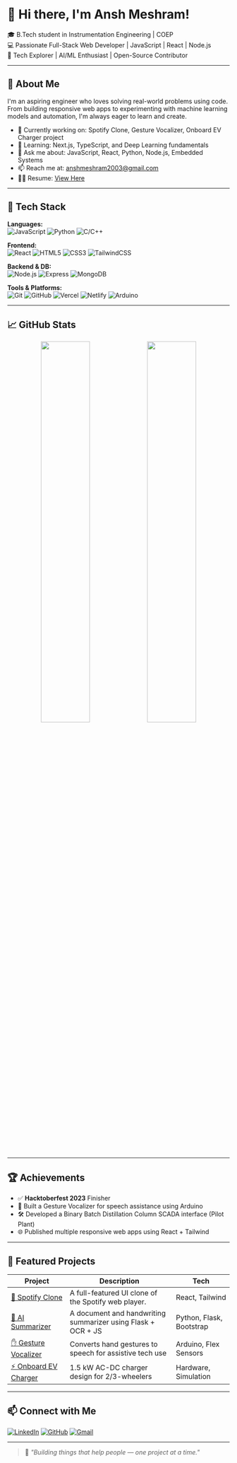 # 👋 Hi there, I'm Ansh Meshram!

🎓 B.Tech student in Instrumentation Engineering | COEP  
💻 Passionate Full-Stack Web Developer | JavaScript | React | Node.js  
🤖 Tech Explorer | AI/ML Enthusiast | Open-Source Contributor

---

## 🧠 About Me

I'm an aspiring engineer who loves solving real-world problems using code. From building responsive web apps to experimenting with machine learning models and automation, I'm always eager to learn and create.

- 🔭 Currently working on: Spotify Clone, Gesture Vocalizer, Onboard EV Charger project
- 🌱 Learning: Next.js, TypeScript, and Deep Learning fundamentals
- 💬 Ask me about: JavaScript, React, Python, Node.js, Embedded Systems
- 📫 Reach me at: [anshmeshram2003@gmail.com](mailto:anshmeshram2003@gmail.com)
- 🧑‍💼 Resume: [View Here](#) <!-- Add your hosted resume link -->

---

## 🚀 Tech Stack

**Languages:**  
![JavaScript](https://img.shields.io/badge/-JavaScript-black?style=flat-square&logo=javascript) ![Python](https://img.shields.io/badge/-Python-black?style=flat-square&logo=python) ![C/C++](https://img.shields.io/badge/-C/C++-black?style=flat-square&logo=c)

**Frontend:**  
![React](https://img.shields.io/badge/-React-black?style=flat-square&logo=react) ![HTML5](https://img.shields.io/badge/-HTML5-black?style=flat-square&logo=html5) ![CSS3](https://img.shields.io/badge/-CSS3-black?style=flat-square&logo=css3) ![TailwindCSS](https://img.shields.io/badge/-TailwindCSS-black?style=flat-square&logo=tailwind-css)

**Backend & DB:**  
![Node.js](https://img.shields.io/badge/-Node.js-black?style=flat-square&logo=node.js) ![Express](https://img.shields.io/badge/-Express-black?style=flat-square&logo=express) ![MongoDB](https://img.shields.io/badge/-MongoDB-black?style=flat-square&logo=mongodb)

**Tools & Platforms:**  
![Git](https://img.shields.io/badge/-Git-black?style=flat-square&logo=git) ![GitHub](https://img.shields.io/badge/-GitHub-black?style=flat-square&logo=github) ![Vercel](https://img.shields.io/badge/-Vercel-black?style=flat-square&logo=vercel) ![Netlify](https://img.shields.io/badge/-Netlify-black?style=flat-square&logo=netlify) ![Arduino](https://img.shields.io/badge/-Arduino-black?style=flat-square&logo=arduino)

---

## 📈 GitHub Stats

<p align="center">
  <img src="https://github-readme-stats.vercel.app/api?username=AnshMeshram&show_icons=true&theme=radical" width="47%" />
  <img src="https://github-readme-streak-stats.herokuapp.com/?user=AnshMeshram&theme=radical" width="47%" />
</p>

---

## 🏆 Achievements

- ✅ **Hacktoberfest 2023** Finisher
- 🔌 Built a Gesture Vocalizer for speech assistance using Arduino
- 🛠️ Developed a Binary Batch Distillation Column SCADA interface (Pilot Plant)
- 🌐 Published multiple responsive web apps using React + Tailwind

---

## 📌 Featured Projects

| Project | Description | Tech |
|--------|-------------|------|
| [🎵 Spotify Clone](https://github.com/AnshMeshram/spotify-clone) | A full-featured UI clone of the Spotify web player. | React, Tailwind |
| [🧠 AI Summarizer](#) | A document and handwriting summarizer using Flask + OCR + JS | Python, Flask, Bootstrap |
| [✋ Gesture Vocalizer](#) | Converts hand gestures to speech for assistive tech use | Arduino, Flex Sensors |
| [⚡ Onboard EV Charger](#) | 1.5 kW AC-DC charger design for 2/3-wheelers | Hardware, Simulation |

---

## 📫 Connect with Me

[![LinkedIn](https://img.shields.io/badge/-LinkedIn-0A66C2?style=flat-square&logo=linkedin&logoColor=white)](https://www.linkedin.com/in/anshmeshram/)
[![GitHub](https://img.shields.io/badge/-GitHub-333?style=flat-square&logo=github&logoColor=white)](https://github.com/AnshMeshram)
[![Gmail](https://img.shields.io/badge/-Gmail-red?style=flat-square&logo=gmail&logoColor=white)](mailto:anshmeshram2003@gmail.com)

---

> 🚀 *"Building things that help people — one project at a time."*

